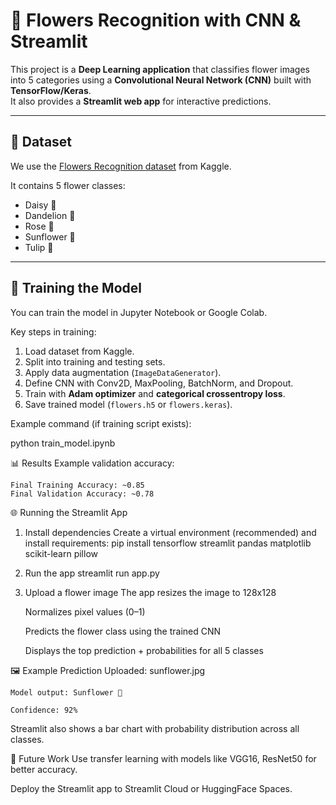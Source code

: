 # 🌸 Flowers Recognition with CNN & Streamlit

This project is a **Deep Learning application** that classifies flower images into 5 categories using a **Convolutional Neural Network (CNN)** built with **TensorFlow/Keras**.  
It also provides a **Streamlit web app** for interactive predictions.

---

## 📂 Dataset
We use the [Flowers Recognition dataset](https://www.kaggle.com/datasets/alxmamaev/flowers-recognition) from Kaggle.

It contains 5 flower classes:
- Daisy 🌼  
- Dandelion 🌾  
- Rose 🌹  
- Sunflower 🌻  
- Tulip 🌷  

---


## 🚀 Training the Model
You can train the model in Jupyter Notebook or Google Colab.  

Key steps in training:
1. Load dataset from Kaggle.  
2. Split into training and testing sets.  
3. Apply data augmentation (`ImageDataGenerator`).  
4. Define CNN with Conv2D, MaxPooling, BatchNorm, and Dropout.  
5. Train with **Adam optimizer** and **categorical crossentropy loss**.  
6. Save trained model (`flowers.h5` or `flowers.keras`).  

Example command (if training script exists):

  python train_model.ipynb

📊 Results
  Example validation accuracy:

    Final Training Accuracy: ~0.85
    Final Validation Accuracy: ~0.78

🌐 Running the Streamlit App
1. Install dependencies
  Create a virtual environment (recommended) and install requirements:
        pip install tensorflow streamlit pandas matplotlib scikit-learn pillow
2. Run the app
  streamlit run app.py
3. Upload a flower image
    The app resizes the image to 128x128

    Normalizes pixel values (0–1)

    Predicts the flower class using the trained CNN

    Displays the top prediction + probabilities for all 5 classes

🖼 Example Prediction
    Uploaded: sunflower.jpg

    Model output: Sunflower 🌻

    Confidence: 92%

Streamlit also shows a bar chart with probability distribution across all classes.

🔮 Future Work
Use transfer learning with models like VGG16, ResNet50 for better accuracy.

Deploy the Streamlit app to Streamlit Cloud or HuggingFace Spaces.



